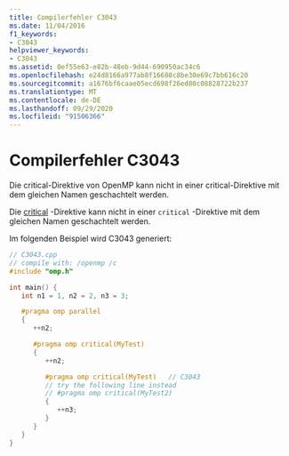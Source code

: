 ```yaml
---
title: Compilerfehler C3043
ms.date: 11/04/2016
f1_keywords:
- C3043
helpviewer_keywords:
- C3043
ms.assetid: 0ef55e63-e82b-48eb-9d44-690950ac34c6
ms.openlocfilehash: e24d8166a977ab8f16688c8be30e69c7bb616c20
ms.sourcegitcommit: a1676bf6caae05ecd698f26ed80c08828722b237
ms.translationtype: MT
ms.contentlocale: de-DE
ms.lasthandoff: 09/29/2020
ms.locfileid: "91506366"
---
```

# <a name="compiler-error-c3043"></a>Compilerfehler C3043

Die critical-Direktive von OpenMP kann nicht in einer critical-Direktive mit dem gleichen Namen geschachtelt werden.

Die [critical](../../parallel/openmp/reference/openmp-directives.md#critical) -Direktive kann nicht in einer `critical` -Direktive mit dem gleichen Namen geschachtelt werden.

Im folgenden Beispiel wird C3043 generiert:

```cpp
// C3043.cpp
// compile with: /openmp /c
#include "omp.h"

int main() {
   int n1 = 1, n2 = 2, n3 = 3;

   #pragma omp parallel
   {
      ++n2;

      #pragma omp critical(MyTest)
      {
         ++n2;

         #pragma omp critical(MyTest)   // C3043
         // try the following line instead
         // #pragma omp critical(MyTest2)
         {
            ++n3;
         }
      }
   }
}
```
